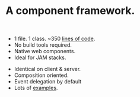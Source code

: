 <div class="checklists">
<a class="logo" href="https://github.com/optoolco/tonic">
  <svg>
    <use xlink:href="images/logo.svg#tonic_logo">
  </svg>
</a>
<div class="title">
<h1>A component framework.</h1>
<tonic-toggle id="dark">
</tonic-toggle>
</div>
<br/>

  <ul class="checklist">
    <li>1 file. 1 class. ~350 <a href="https://github.com/optoolco/tonic">lines of code</a>.</li>
    <li>No build tools required.</li>
    <li>Native web components.</li>
    <li>Ideal for JAM stacks.</li>
  </ul>

  <ul class="checklist">
    <li>Identical on client & server.</li>
    <li>Composition oriented.</li>
    <li>Event delegation by default</li>
    <li>Lots of <a href="/examples.html">examples</a>.</li>
  </ul>

</div>
